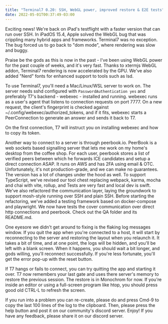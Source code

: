 ```yaml
---
title: "Terminal7 0.20: SSH, WebGL power, improved restore & E2E tests"
date: 2022-05-01T00:37:49-03:00
---
```


Exciting news! We're back on iPad's testflight with a faster version that can
run over SSH.
In iPadOS 15.4, Apple solved the WebGL bug that was crippling many
hybrid apps and frameworks. Terminal7 was no exception. The bug forced us to go
back to "dom mode", where rendering was slow and buggy.

Praise be the gods as this is now in the past - I've been using WebGL power for
the past couple of weeks, and it's very fast. Thanks to xtermjs WebGL
addon, Terminal7 rendering is now accelerated by the GPU. We've also added
"Nerd" fonts for enhanced support to tools such as lsd.

To use Terminal7, you'll need a Mac/Linux/WSL server to work on. The server
needs sshd configured with `PasswordAuthentication yes`
and preferably T7's backend - webexec - installed and running. webexec runs as a user's
agent that listens to connection requests on port 7777. On a new request, the
client's fingerprint is checked against ~/.config/webexec/authorized_tokens,
and if it fits, webexec starts a PeerConnection to generate an answer and sends
it back to T7. 

On the first connection, T7 will instruct you on installing webexec and how to
copy its token.

Another way to connect to a server is through peerbook.io. PeerBook is a web
sockets based signalling server that lets me work on my home's desktop from the
coffee shop. For each user, peerbook stores a list of verified peers between
which he forwards ICE candidates and setup a direct connection ASAP. It runs on
AWS and has 2FA using email & OTC. Unfortunately, it's not production-grade,
and we can make no guarantees. The version has a lot of changes under the hood
as well. To support TypeScript, we've revised our tool chest replacing webpack,
karma, mocha and chai with vite, rollup, and Tests are very fast and local dev
is swift. We've also refactored the communication layer, laying the groundwork
to support mosh-style running over SSH and plain SSH. Before starting the
refactoring, we've added a testing framework based on docker-compose and
playwright. We now have tests the cover communication over direct http
connections and peerbook. Check out the QA folder and its README.md.

One eyesore we didn't get around to fixing is the flaking log messages window.
If you quit the app when you're connected to a host, it will start by
reconnecting to the server and restoring the layout when you relaunch it. It
takes a bit of time, and at one point, the logs will be hidden, and you'll be
left with a blank screen. When it happens, you should wait a bit longer, and
gods willing, you'll reconnect successfully. If you're less fortunate, you'll
get the error pop-up with the reset button.

If T7 hangs or fails to connect, you can try quitting the app and starting it
over. T7 now remembers your last gate and uses there server's memory to restore
the previous session. The restore is in Monochrom for now. If you're inside an
editor or using a full-screen program like htop, you should press good old
CTRL-L to refresh the screen.

If you run into a problem you can re-create, please do and press Cmd-9 to copy
the last 100 lines of the log to the clipboard. Then, please press the help
button and post it on our community's discord server. Enjoy! If you have any
feedback, please share it on our discord server.

